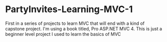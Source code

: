 # PartyInvites-Learning-MVC-1
First in a series of projects to learn MVC that will end with a kind of capstone project.
I'm using a book titled, Pro ASP.NET MVC 4. 
This is just a beginner level project I used to learn the basics of MVC
